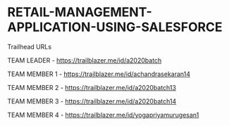 # RETAIL-MANAGEMENT-APPLICATION-USING-SALESFORCE

Trailhead URLs

TEAM LEADER   - https://trailblazer.me/id/a2020batch

TEAM MEMBER 1 - https://trailblazer.me/id/achandrasekaran14

TEAM MEMBER 2 - https://trailblazer.me/id/a2020batch13

TEAM MEMBER 3 - https://trailblazer.me/id/a2020batch14

TEAM MEMBER 4 - https://trailblazer.me/id/yogapriyamurugesan1
